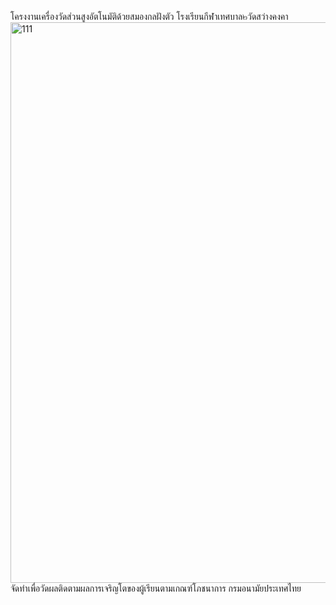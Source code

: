 โครงงานเครื่องวัดส่วนสูงอัตโนมัติด้วยสมองกลฝังตัว โรงเรียนกีฬาเทศบาล๒วัดสว่างคงคา
<img width="1081" height="897" alt="111" src="https://github.com/user-attachments/assets/5c6e23fa-8984-4bec-b0fa-f1375776b3bb" />
จัดทำเพื่อวัดผลติดตามผลการเจริญโตของผู้เรียนตามเกณฑ์โภชนาการ กรมอนามัยประเทศไทย
